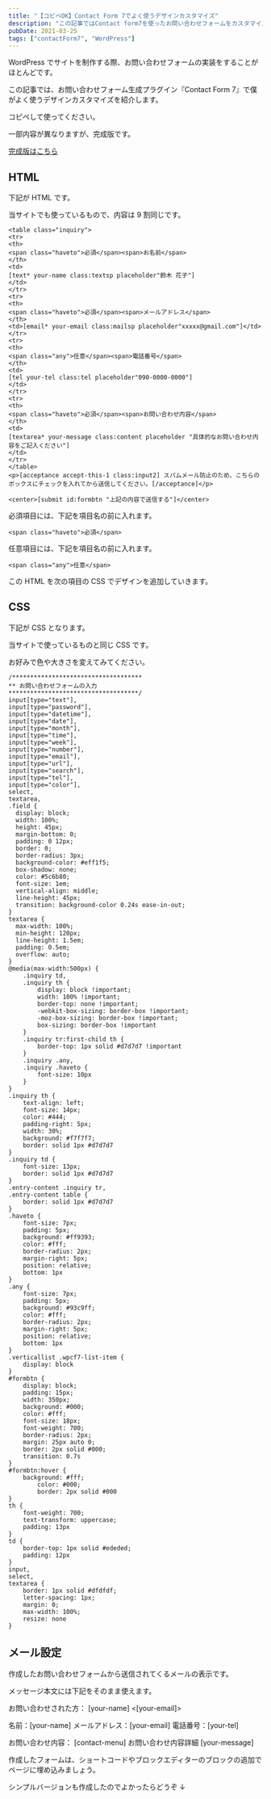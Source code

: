 ```yaml
---
title: "【コピペOK】Contact Form 7でよく使うデザインカスタマイズ"
description: "この記事ではContact form7を使ったお問い合わせフォームをカスタマイズするデザインテンプレを紹介します。コピペで簡単に実装できます。"
pubDate: 2021-03-25
tags: ["contactForm7", "WordPress"]
---
```


WordPress でサイトを制作する際、お問い合わせフォームの実装をすることがほとんどです。

この記事では、お問い合わせフォーム生成プラグイン『Contact Form 7』で僕がよく使うデザインカスタマイズを紹介します。

コピペして使ってください。

一部内容が異なりますが、完成版です。

[完成版はこちら](/contact/)

## HTML

下記が HTML です。

当サイトでも使っているもので、内容は 9 割同じです。

```
<table class="inquiry">
<tr>
<th>
<span class="haveto">必須</span><span>お名前</span>
</th>
<td>
[text* your-name class:textsp placeholder"鈴木 花子"]
</td>
</tr>
<tr>
<th>
<span class="haveto">必須</span><span>メールアドレス</span>
</th>
<td>[email* your-email class:mailsp placeholder"xxxxx@gmail.com"]</td>
</tr>
<tr>
<th>
<span class="any">任意</span><span>電話番号</span>
</th>
<td>
[tel your-tel class:tel placeholder"090-0000-0000"]
</td>
</tr>
<tr>
<th>
<span class="haveto">必須</span><span>お問い合わせ内容</span>
</th>
<td>
[textarea* your-message class:content placeholder "具体的なお問い合わせ内容をご記入ください"]
</td>
</tr>
</table>
<p>[acceptance accept-this-1 class:input2] スパムメール防止のため、こちらのボックスにチェックを入れてから送信してください。[/acceptance]</p>

<center>[submit id:formbtn "上記の内容で送信する"]</center>
```

必須項目には、下記を項目名の前に入れます。

```
<span class="haveto">必須</span>
```

任意項目には、下記を項目名の前に入れます。

```
<span class="any">任意</span>
```

この HTML を次の項目の CSS でデザインを追加していきます。

## CSS

下記が CSS となります。

当サイトで使っているものと同じ CSS です。

お好みで色や大きさを変えてみてください。

```
/************************************
** お問い合わせフォームの入力
************************************/
input[type="text"],
input[type="password"],
input[type="datetime"],
input[type="date"],
input[type="month"],
input[type="time"],
input[type="week"],
input[type="number"],
input[type="email"],
input[type="url"],
input[type="search"],
input[type="tel"],
input[type="color"],
select,
textarea,
.field {
  display: block;
  width: 100%;
  height: 45px;
  margin-bottom: 0;
  padding: 0 12px;
  border: 0;
  border-radius: 3px;
  background-color: #eff1f5;
  box-shadow: none;
  color: #5c6b80;
  font-size: 1em;
  vertical-align: middle;
  line-height: 45px;
  transition: background-color 0.24s ease-in-out;
}
textarea {
  max-width: 100%;
  min-height: 120px;
  line-height: 1.5em;
  padding: 0.5em;
  overflow: auto;
}
@media(max-width:500px) {
    .inquiry td,
    .inquiry th {
        display: block !important;
        width: 100% !important;
        border-top: none !important;
        -webkit-box-sizing: border-box !important;
        -moz-box-sizing: border-box !important;
        box-sizing: border-box !important
    }
    .inquiry tr:first-child th {
        border-top: 1px solid #d7d7d7 !important
    }
    .inquiry .any,
    .inquiry .haveto {
        font-size: 10px
    }
}
.inquiry th {
    text-align: left;
    font-size: 14px;
    color: #444;
    padding-right: 5px;
    width: 30%;
    background: #f7f7f7;
    border: solid 1px #d7d7d7
}
.inquiry td {
    font-size: 13px;
    border: solid 1px #d7d7d7
}
.entry-content .inquiry tr,
.entry-content table {
    border: solid 1px #d7d7d7
}
.haveto {
    font-size: 7px;
    padding: 5px;
    background: #ff9393;
    color: #fff;
    border-radius: 2px;
    margin-right: 5px;
    position: relative;
    bottom: 1px
}
.any {
    font-size: 7px;
    padding: 5px;
    background: #93c9ff;
    color: #fff;
    border-radius: 2px;
    margin-right: 5px;
    position: relative;
    bottom: 1px
}
.verticallist .wpcf7-list-item {
    display: block
}
#formbtn {
    display: block;
    padding: 15px;
    width: 350px;
    background: #000;
    color: #fff;
    font-size: 18px;
    font-weight: 700;
    border-radius: 2px;
    margin: 25px auto 0;
    border: 2px solid #000;
	transition: 0.7s
}
#formbtn:hover {
    background: #fff;
		color: #000;
		border: 2px solid #000
}
th {
    font-weight: 700;
    text-transform: uppercase;
    padding: 13px
}
td {
    border-top: 1px solid #ededed;
    padding: 12px
}
input,
select,
textarea {
    border: 1px solid #dfdfdf;
    letter-spacing: 1px;
    margin: 0;
    max-width: 100%;
    resize: none
}
```

## メール設定

作成したお問い合わせフォームから送信されてくるメールの表示です。

メッセージ本文には下記をそのまま使えます。

お問い合わせされた方： \[your-name\] <\[your-email\]>

名前：\[your-name\]
メールアドレス：\[your-email\]
電話番号：\[your-tel\]

お問い合わせ内容： \[contact-menu\]
お問い合わせ内容詳細
\[your-message\]

作成したフォームは、ショートコードやブロックエディターのブロックの追加でページに埋め込みましょう。

シンプルバージョンも作成したのでよかったらどうぞ ↓
